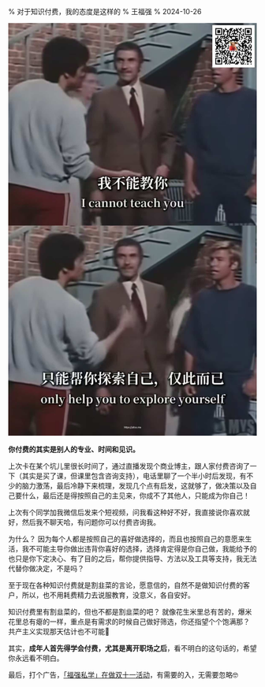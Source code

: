 % 对于知识付费，我的态度是这样的
% 王福强
% 2024-10-26

![](./images/teach-help-explore.jpg)

**你付费的其实是别人的专业、时间和见识。**

上次卡在某个坑儿里很长时间了，通过直播发现个商业博主，跟人家付费咨询了一下（其实是买了课，但课里包含咨询支持），电话里聊了一个半小时后发现，有不少的脑力激荡，最后冷静下来梳理，发现几个点有启发，这就够了，做决策以及自己要什么，最后还是得按照自己的主见来，你成不了其他人，只能成为你自己！

上次有个同学加我微信后发来个短视频，问我看这种好不好，我直接说你喜欢就好，然后我不聊天哈，有问题你可以付费咨询我。

为什么？ 因为每个人都是按照自己的喜好做选择的，而且也按照自己的意愿来生活，我不可能主导你做出违背你喜好的选择，选择肯定得是你自己做，我能给予的也只是你下定决心、有了目的之后，帮你提供指导、方法以及工具等支持，我无法代替你做决定，不是吗？

至于现在各种知识付费就是割韭菜的言论，愿意信的，自然不是做知识付费的客户，所以，也不用耗费精力去说服教育，没意义，各自安好。

知识付费里有割韭菜的，但也不都是割韭菜的吧？ 就像花生米里总有苦的，爆米花里总有瘪的一样，重点是有需求的时候自己做好筛选，你还指望个个饱满那？ 共产主义实现那天估计也不可能🤣

其实，**成年人首先得学会付费，尤其是离开职场之后**，看不明白的这句话的，希望你永远看不明白。

最后，打个广告，[「福强私学」在做双十一活动](https://afoo.me/posts/2024-10-19-campaign-1111-of-kb.html)，有需要的入，无需要忽略🤓










